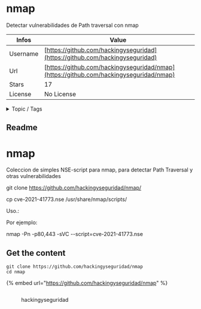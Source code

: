 # nmap

Detectar vulnerabilidades de Path traversal con nmap

| Infos    | Value                                                              |
| -------- | -------------------------------------------------------------------|
| Username | [https://github.com/hackingyseguridad](https://github.com/hackingyseguridad) |
| Url      | [https://github.com/hackingyseguridad/nmap](https://github.com/hackingyseguridad/nmap)                                               |
| Stars    | 17                                                          |
| License  | No License                                                        |

<details>

<summary>Topic / Tags</summary>

* citrix* citrix-netscaler* cve-2019-19781* cve-2021-41773* cve-2022-39952* cve-2022-40684* detectar* escaneo* exploit* nmap* path* scan* traversal* vulnerabilidad* vulnerable

</details>

## Readme

# nmap

Coleccion de simples NSE-script para nmap, para detectar Path Traversal y otras vulnerabilidades 

git clone https://github.com/hackingyseguridad/nmap/

cp cve-2021-41773.nse /usr/share/nmap/scripts/

Uso.:

Por ejemplo:

nmap <IP> -Pn -p80,443 -sVC --script=cve-2021-41773.nse



## Get the content

```
git clone https://github.com/hackingyseguridad/nmap
cd nmap
```

{% embed url="https://github.com/hackingyseguridad/nmap" %}

<figure><img src="https://avatars.githubusercontent.com/u/20928501?v=4" alt=""><figcaption><p>hackingyseguridad</p></figcaption></figure>
